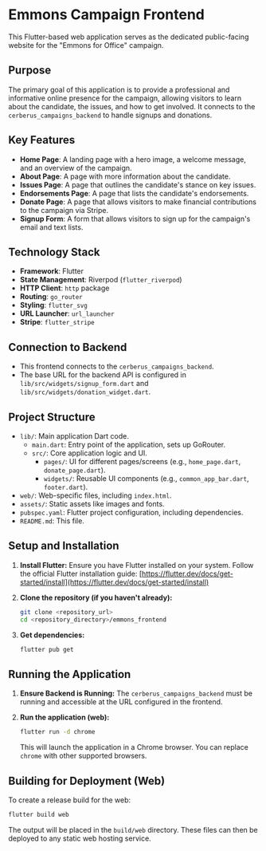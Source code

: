 # Emmons Campaign Frontend

This Flutter-based web application serves as the dedicated public-facing website for the "Emmons for Office" campaign.

## Purpose

The primary goal of this application is to provide a professional and informative online presence for the campaign, allowing visitors to learn about the candidate, the issues, and how to get involved. It connects to the `cerberus_campaigns_backend` to handle signups and donations.

## Key Features

*   **Home Page**: A landing page with a hero image, a welcome message, and an overview of the campaign.
*   **About Page**: A page with more information about the candidate.
*   **Issues Page**: A page that outlines the candidate's stance on key issues.
*   **Endorsements Page**: A page that lists the candidate's endorsements.
*   **Donate Page**: A page that allows visitors to make financial contributions to the campaign via Stripe.
*   **Signup Form**: A form that allows visitors to sign up for the campaign's email and text lists.

## Technology Stack

*   **Framework**: Flutter
*   **State Management**: Riverpod (`flutter_riverpod`)
*   **HTTP Client**: `http` package
*   **Routing**: `go_router`
*   **Styling**: `flutter_svg`
*   **URL Launcher**: `url_launcher`
*   **Stripe**: `flutter_stripe`

## Connection to Backend

*   This frontend connects to the `cerberus_campaigns_backend`.
*   The base URL for the backend API is configured in `lib/src/widgets/signup_form.dart` and `lib/src/widgets/donation_widget.dart`.

## Project Structure

*   `lib/`: Main application Dart code.
    *   `main.dart`: Entry point of the application, sets up GoRouter.
    *   `src/`: Core application logic and UI.
        *   `pages/`: UI for different pages/screens (e.g., `home_page.dart`, `donate_page.dart`).
        *   `widgets/`: Reusable UI components (e.g., `common_app_bar.dart`, `footer.dart`).
*   `web/`: Web-specific files, including `index.html`.
*   `assets/`: Static assets like images and fonts.
*   `pubspec.yaml`: Flutter project configuration, including dependencies.
*   `README.md`: This file.

## Setup and Installation

1.  **Install Flutter:**
    Ensure you have Flutter installed on your system. Follow the official Flutter installation guide: [https://flutter.dev/docs/get-started/install](https://flutter.dev/docs/get-started/install)

2.  **Clone the repository (if you haven't already):**
    ```bash
    git clone <repository_url>
    cd <repository_directory>/emmons_frontend
    ```

3.  **Get dependencies:**
    ```bash
    flutter pub get
    ```

## Running the Application

1.  **Ensure Backend is Running:**
    The `cerberus_campaigns_backend` must be running and accessible at the URL configured in the frontend.

2.  **Run the application (web):**
    ```bash
    flutter run -d chrome
    ```
    This will launch the application in a Chrome browser. You can replace `chrome` with other supported browsers.

## Building for Deployment (Web)

To create a release build for the web:
```bash
flutter build web
```
The output will be placed in the `build/web` directory. These files can then be deployed to any static web hosting service.